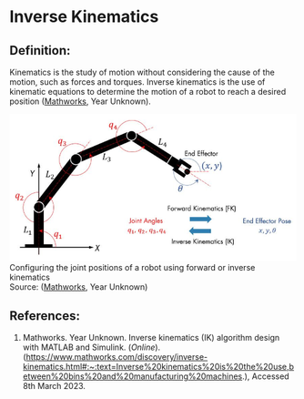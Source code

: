 # Inverse Kinematics

## Definition:
Kinematics is the study of motion without considering the cause of the motion, such as forces and torques. Inverse kinematics is the use of kinematic equations to determine the motion of a robot to reach a desired position ([Mathworks](https://www.mathworks.com/discovery/inverse-kinematics.html#:~:text=Inverse%20kinematics%20is%20the%20use,between%20bins%20and%20manufacturing%20machines), Year Unknown).

![Configuring the joint positions of a robot using forward or inverse kinematics](https://github.com/vkurpmax/Manipulator-Robot/blob/main/Inverse_Kinematics.md%20materials/1668067809231.jpg?raw=true)  
Configuring the joint positions of a robot using forward or inverse kinematics  
Source: ([Mathworks](https://www.mathworks.com/discovery/inverse-kinematics.html#:~:text=Inverse%20kinematics%20is%20the%20use,between%20bins%20and%20manufacturing%20machines), Year Unknown)

## References:
1. Mathworks. Year Unknown. Inverse kinematics (IK) algorithm design with MATLAB and Simulink. (_Online_). (https://www.mathworks.com/discovery/inverse-kinematics.html#:~:text=Inverse%20kinematics%20is%20the%20use,between%20bins%20and%20manufacturing%20machines.), Accessed 8th March 2023.